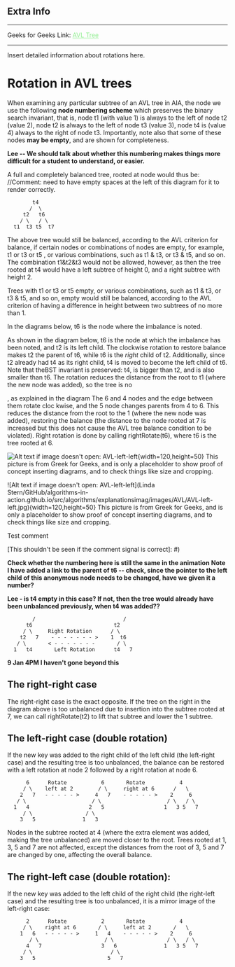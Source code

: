 <style>
a:link {
    color: #90ee90;
}
a:visited{
    color: #ffaeb9;
}
a:hover{
    color: #B22222;
}
</style>

## Extra Info

-----

<!-- Geeks for Geeks Link: [**AVL Tree**][G4GLink] -->

<!-- [G4GLink]: https://www.w3schools.com/dsa/dsa_data_avltrees.php -->

Geeks for Geeks Link:
<a href="https://www.w3schools.com/dsa/dsa_data_avltrees.php" target="_blank">AVL Tree</a>

---------------------------------------------------------------


Insert detailed information about rotations here.

# Rotation in AVL trees

When examining any particular subtree of an AVL tree in AIA, the node we use the following **node numbering scheme** which preserves the binary search invariant, that is, node t1 (with value 1) is always to the left of node t2 (value 2), node t2 is always to the left of node t3 (value 3), node t4 is (value 4) always to the right of node t3.  Importantly, note also that some of these nodes **may be empty**, and are shown for completeness.

**Lee -- We should talk about whether this numbering makes things more difficult for a student to understand, or easier.**  

A full and completely balanced tree, rooted at node would thus be:
//Comment: need to have empty spaces at the left of this diagram for it to render correctly.


        
            t4  
           /  \   
         t2   t6   
        / \   / \                  
      t1  t3 t5  t7              

The above tree would still be balanced, according to the AVL criterion for balance, if certain nodes or combinations of nodes are empty, for example, t1 or t3 or t5 , or various combinations, such as t1 & t3, or t3 & t5, and so on. The combination t1&t2&t3 would not be allowed, however, as then the tree rooted at t4 would have a left subtree of height 0, and a right subtree with height 2.


Trees with t1 or t3 or t5 empty, or various combinations, such as t1 & t3, or t3 & t5, and so on, empty would still be balanced, according to the AVL criterion of having a difference in height between two subtrees of no more than 1. 



In the diagrams below, t6 is the node where the imbalance is noted.    

As shown in the diagram below, t6 is the node at which the imbalance has been noted, and t2 is its left child. The clockwise rotation to restore balance makes t2 the parent of t6, while t6 is the *right* child of t2.  Additionally, since t2 already had t4 as its right child, t4 is moved to become the left child of t6.  Note that theBST invariant is preserved: t4, is bigger than t2, and is also smaller than t6.  The rotation reduces the distance from the root to t1 (where the new node was added), so the tree is no





, as explained in the diagram The 6 and 4 nodes and the edge between them rotate cloc kwise, and
the 5 node changes parents from 4 to 6. This reduces the distance from
the root to the 1 (where the new node was added), restoring the balance
(the distance to the node rooted at 7 is increased but this does not
cause the AVL tree balance condition to be violated).  Right rotation is
done by calling rightRotate(t6), where t6 is the tree rooted at 6.

![Alt text if image doesn't open: AVL-left-left](images/AVL/AVL-left-left.jpg){width=120,height=50} This picture is from Greek for Geeks, and is only a placeholder to show proof of concept inserting diagrams, and to check things like size and cropping.
  

![Alt text if image doesn't open: AVL-left-left](Linda Stern/GitHub/algorithms-in-action.github.io/src/algorithms/explanationsimag/images/AVL/AVL-left-left.jpg){width=120,height=50} This picture is from Greek for Geeks, and is only a placeholder to show proof of concept inserting diagrams, and to check things like size and cropping.
  
Test comment

[This shouldn't be seen if the comment signal is correct]: #)

**Check whether the numbering here is still the same in the animation**
**Note I have added a link to the parent of t6 -- check, since the pointer to the left child of this anonymous node needs to be changed, have we given it a number?** 

**Lee - is t4 empty in this case?  If not, then the tree would already have been unbalanced  previously, when t4 was added??**

```
     	/                            /
      t6                          t2
     / \     Right Rotation      / \
    t2   7    - - - - - - - >    1  t6
   / \       < - - - - - - -       / \
  1   t4       Left Rotation      t4   7
```

**9 Jan 4PM I haven't gone beyond this**


## The right-right case

The right-right case is the exact opposite. If the tree on the right in
the diagram above is too unbalanced due to insertion into the subtree
rooted at 7, we can call rightRotate(t2) to lift that subtree and lower
the 1 subtree.

## The left-right case (double rotation)

If the new key was added to the right child of the left child (the
left-right case) and the resulting tree is too unbalanced, the balance can be
restored with a left rotation at node 2 followed by a right rotation at
node 6.
```
      6      Rotate           6       Rotate           4
     / \    left at 2        / \     right at 6      /   \
    2   7   - - - - - >     4   7    - - - - - >    2     6
   / \                     / \                     / \   / \
  1   4                   2   5                   1   3 5   7
     / \                 / \
    3   5               1   3
```
Nodes in the subtree rooted at 4 (where the extra element was added,
making the tree unbalanced) are moved closer to the root.
Trees rooted at 1, 3, 5 and 7 are not affected, except the distances from
the root of 3, 5 and 7 are changed by one, affecting the overall balance.

## The right-left case (double rotation):

If the new key was added to the left child of the right child (the
right-left case) and the resulting tree is too unbalanced, it is a mirror
image of the left-right case:

```
      2      Rotate           2       Rotate           4
     / \    right at 6       / \     left at 2       /   \
    1   6   - - - - - >     1   4    - - - - - >    2     6
       / \                     / \                 / \   / \
      4   7                   3   6               1   3 5   7
     / \                         / \
    3   5                       5   7
```
